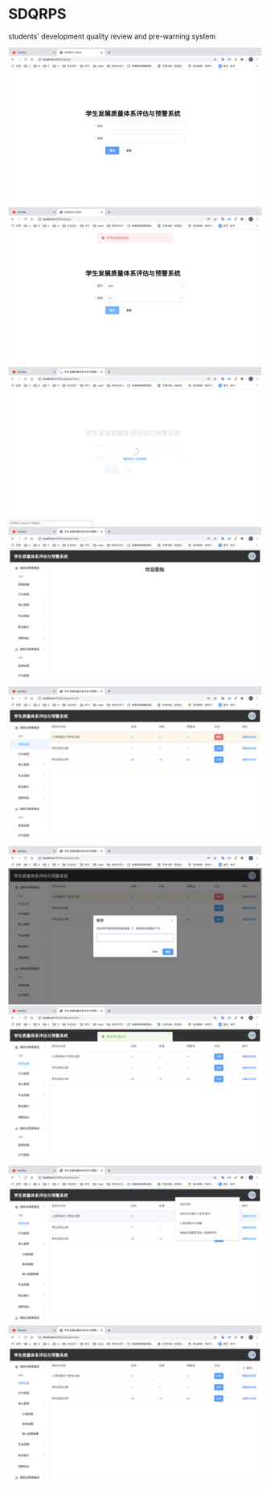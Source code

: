 # SDQRPS
students' development quality review and pre-warning system

![](projectimages/截屏2020-01-27下午1.02.12.png)
![](projectimages/截屏2020-01-27下午1.02.46.png)
![](projectimages/截屏2020-01-27下午1.02.58.png)
![](projectimages/截屏2020-01-27下午1.03.04.png)
![](projectimages/截屏2020-01-27下午1.03.11.png)
![](projectimages/截屏2020-01-27下午1.03.31.png)
![](projectimages/截屏2020-01-27下午1.03.43.png)
![](projectimages/截屏2020-01-27下午1.03.55.png)
![](projectimages/截屏2020-01-27下午1.04.01.png)
